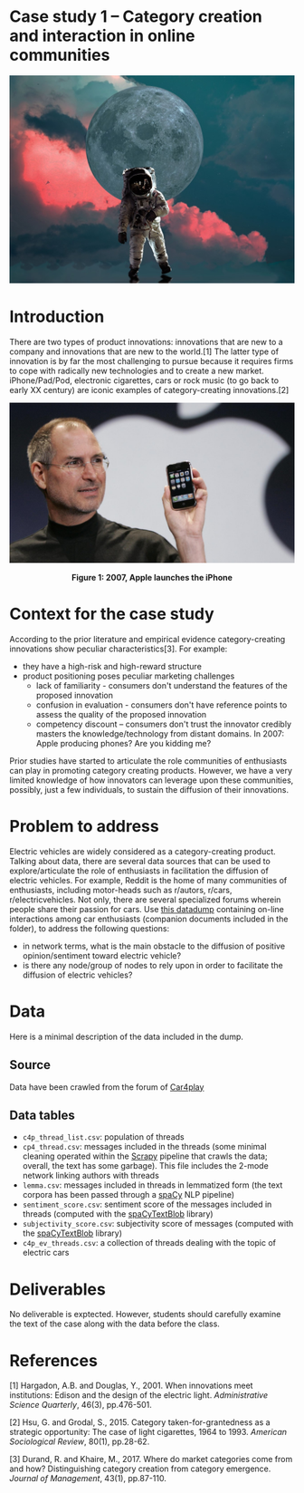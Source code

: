 # Case study 1 – Category creation and interaction in online communities

<center><img src='images/picture.jpeg' width=600px /></center>

# Introduction

There are two types of product innovations: innovations that are new to a company and innovations that are new to the world.[1] The latter type of innovation is by far the most challenging to pursue because it requires firms to cope with radically new technologies and to create a new market. iPhone/Pad/Pod, electronic cigarettes, cars or rock music (to go back to early XX century) are iconic examples of category-creating innovations.[2]

<center>
<img src='images/iphone.jpg' width=600px/>

<b> Figure 1: 2007, Apple launches the iPhone </b>
</center>

# Context for the case study

According to the prior literature and empirical evidence category-creating innovations show peculiar characteristics[3]. For example:

- they have a high-risk and high-reward structure
- product positioning poses peculiar marketing challenges
  * lack of familiarity - consumers don't understand the features of the proposed innovation
  * confusion in evaluation - consumers don't have reference points to assess the quality of the proposed innovation
  * competency discount – consumers don't trust the innovator credibly masters the knowledge/technology from distant domains. In 2007: Apple producing phones? Are you kidding me?

Prior studies have started to articulate the role communities of enthusiasts can play in promoting category creating products. However, we have a very limited knowledge of how innovators can leverage upon these communities, possibly, just a few individuals, to sustain the diffusion of their innovations.

# Problem to address

Electric vehicles are widely considered as a category-creating product. Talking about data, there are several data sources that can be used to explore/articulate the role of enthusiasts in facilitation the diffusion of electric vehicles. For example, Reddit is the home of many communities of enthusiasts, including motor-heads such as r/autors, r/cars, r/electricvehicles. Not only, there are several specialized forums wherein people share their passion for cars. Use [this datadump](https://github.com/simoneSantoni/net-analysis-smm638/blob/master/data/c4p.zip) containing on-line interactions among car enthusiasts (companion documents included in the folder), to address the following questions:

- in network terms, what is the main obstacle to the diffusion of positive opinion/sentiment toward electric vehicle?
- is there any node/group of nodes to rely upon in order to facilitate the diffusion of electric vehicles?

# Data

Here is a minimal description of the data included in the dump.

## Source

Data have been crawled from the forum of [Car4play](http://www.car4play.com/forum)

## Data tables

+ `c4p_thread_list.csv`: population of threads
+ `cp4_thread.csv`: messages included in the threads (some minimal cleaning operated within the [Scrapy](https://scrapy.org/) pipeline that crawls the data; overall, the text has some garbage). This file includes the 2-mode network linking authors with threads
+ `lemma.csv`: messages included in threads in lemmatized form (the text corpora has been passed through a [spaCy](https://spacy.io/) NLP pipeline)
+ `sentiment_score.csv`: sentiment score of the messages included in threads (computed with the [spaCyTextBlob](https://github.com/SamEdwardes/spaCyTextBlob) library)
+ `subjectivity_score.csv`: subjectivity score of messages (computed with the [spaCyTextBlob](https://github.com/SamEdwardes/spaCyTextBlob) library)
+ `c4p_ev_threads.csv`: a collection of threads dealing with the topic of electric cars

# Deliverables

No deliverable is exptected. However, students should carefully examine the text of the 
case along with the data before the class.

# References

[1] Hargadon, A.B. and Douglas, Y., 2001. When innovations meet institutions: Edison and the design of the electric light. _Administrative Science Quarterly_, 46(3), pp.476-501.

[2] Hsu, G. and Grodal, S., 2015. Category taken-for-grantedness as a strategic opportunity: The case of light cigarettes, 1964 to 1993. _American Sociological Review_, 80(1), pp.28-62.

[3] Durand, R. and Khaire, M., 2017. Where do market categories come from and how? Distinguishing category creation from category emergence. _Journal of Management_, 43(1), pp.87-110.
